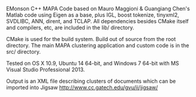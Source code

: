 EMonson C++ MAPA Code based on Mauro Maggioni & Guangiang Chen's Matlab code
using Eigen as a base, plus IGL, boost tokenize, tinyxml2, SVDLIBC, ANN, dirent,
and TCLAP. All dependencies besides CMake itself and compilers, etc, are 
included in the lib/ directory.

CMake is used for the build system. Build out of source from the root
directory. The main MAPA clustering application and custom code is in 
the src/ directory.

Tested on OS X 10.9, Ubuntu 14 64-bit, and Windows 7 64-bit with MS Visual
Studio Professional 2013.

Output is an XML file describing clusters of documents which can be
imported into Jigsaw http://www.cc.gatech.edu/gvu/ii/jigsaw/
